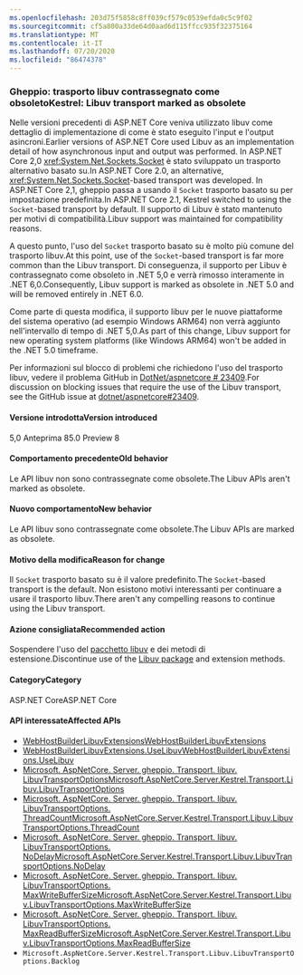 ```yaml
---
ms.openlocfilehash: 203d75f5858c8ff039cf579c0539efda0c5c9f02
ms.sourcegitcommit: cf5a800a33de64d0aad6d115ffcc935f32375164
ms.translationtype: MT
ms.contentlocale: it-IT
ms.lasthandoff: 07/20/2020
ms.locfileid: "86474378"
---
```

### <a name="kestrel-libuv-transport-marked-as-obsolete"></a><span data-ttu-id="65f8e-101">Gheppio: trasporto libuv contrassegnato come obsoleto</span><span class="sxs-lookup"><span data-stu-id="65f8e-101">Kestrel: Libuv transport marked as obsolete</span></span>

<span data-ttu-id="65f8e-102">Nelle versioni precedenti di ASP.NET Core veniva utilizzato libuv come dettaglio di implementazione di come è stato eseguito l'input e l'output asincroni.</span><span class="sxs-lookup"><span data-stu-id="65f8e-102">Earlier versions of ASP.NET Core used Libuv as an implementation detail of how asynchronous input and output was performed.</span></span> <span data-ttu-id="65f8e-103">In ASP.NET Core 2,0 <xref:System.Net.Sockets.Socket> è stato sviluppato un trasporto alternativo basato su.</span><span class="sxs-lookup"><span data-stu-id="65f8e-103">In ASP.NET Core 2.0, an alternative, <xref:System.Net.Sockets.Socket>-based transport was developed.</span></span> <span data-ttu-id="65f8e-104">In ASP.NET Core 2,1, gheppio passa a usando il `Socket` trasporto basato su per impostazione predefinita.</span><span class="sxs-lookup"><span data-stu-id="65f8e-104">In ASP.NET Core 2.1, Kestrel switched to using the `Socket`-based transport by default.</span></span> <span data-ttu-id="65f8e-105">Il supporto di Libuv è stato mantenuto per motivi di compatibilità.</span><span class="sxs-lookup"><span data-stu-id="65f8e-105">Libuv support was maintained for compatibility reasons.</span></span>

<span data-ttu-id="65f8e-106">A questo punto, l'uso del `Socket` trasporto basato su è molto più comune del trasporto libuv.</span><span class="sxs-lookup"><span data-stu-id="65f8e-106">At this point, use of the `Socket`-based transport is far more common than the Libuv transport.</span></span> <span data-ttu-id="65f8e-107">Di conseguenza, il supporto per Libuv è contrassegnato come obsoleto in .NET 5,0 e verrà rimosso interamente in .NET 6,0.</span><span class="sxs-lookup"><span data-stu-id="65f8e-107">Consequently, Libuv support is marked as obsolete in .NET 5.0 and will be removed entirely in .NET 6.0.</span></span>

<span data-ttu-id="65f8e-108">Come parte di questa modifica, il supporto libuv per le nuove piattaforme del sistema operativo (ad esempio Windows ARM64) non verrà aggiunto nell'intervallo di tempo di .NET 5,0.</span><span class="sxs-lookup"><span data-stu-id="65f8e-108">As part of this change, Libuv support for new operating system platforms (like Windows ARM64) won't be added in the .NET 5.0 timeframe.</span></span>

<span data-ttu-id="65f8e-109">Per informazioni sul blocco di problemi che richiedono l'uso del trasporto libuv, vedere il problema GitHub in [DotNet/aspnetcore # 23409](https://github.com/dotnet/aspnetcore/issues/23409).</span><span class="sxs-lookup"><span data-stu-id="65f8e-109">For discussion on blocking issues that require the use of the Libuv transport, see the GitHub issue at [dotnet/aspnetcore#23409](https://github.com/dotnet/aspnetcore/issues/23409).</span></span>

#### <a name="version-introduced"></a><span data-ttu-id="65f8e-110">Versione introdotta</span><span class="sxs-lookup"><span data-stu-id="65f8e-110">Version introduced</span></span>

<span data-ttu-id="65f8e-111">5,0 Anteprima 8</span><span class="sxs-lookup"><span data-stu-id="65f8e-111">5.0 Preview 8</span></span>

#### <a name="old-behavior"></a><span data-ttu-id="65f8e-112">Comportamento precedente</span><span class="sxs-lookup"><span data-stu-id="65f8e-112">Old behavior</span></span>

<span data-ttu-id="65f8e-113">Le API libuv non sono contrassegnate come obsolete.</span><span class="sxs-lookup"><span data-stu-id="65f8e-113">The Libuv APIs aren't marked as obsolete.</span></span>

#### <a name="new-behavior"></a><span data-ttu-id="65f8e-114">Nuovo comportamento</span><span class="sxs-lookup"><span data-stu-id="65f8e-114">New behavior</span></span>

<span data-ttu-id="65f8e-115">Le API libuv sono contrassegnate come obsolete.</span><span class="sxs-lookup"><span data-stu-id="65f8e-115">The Libuv APIs are marked as obsolete.</span></span>

#### <a name="reason-for-change"></a><span data-ttu-id="65f8e-116">Motivo della modifica</span><span class="sxs-lookup"><span data-stu-id="65f8e-116">Reason for change</span></span>

<span data-ttu-id="65f8e-117">Il `Socket` trasporto basato su è il valore predefinito.</span><span class="sxs-lookup"><span data-stu-id="65f8e-117">The `Socket`-based transport is the default.</span></span> <span data-ttu-id="65f8e-118">Non esistono motivi interessanti per continuare a usare il trasporto libuv.</span><span class="sxs-lookup"><span data-stu-id="65f8e-118">There aren't any compelling reasons to continue using the Libuv transport.</span></span>

#### <a name="recommended-action"></a><span data-ttu-id="65f8e-119">Azione consigliata</span><span class="sxs-lookup"><span data-stu-id="65f8e-119">Recommended action</span></span>

<span data-ttu-id="65f8e-120">Sospendere l'uso del [pacchetto libuv](https://www.nuget.org/packages/Libuv) e dei metodi di estensione.</span><span class="sxs-lookup"><span data-stu-id="65f8e-120">Discontinue use of the [Libuv package](https://www.nuget.org/packages/Libuv) and extension methods.</span></span>

#### <a name="category"></a><span data-ttu-id="65f8e-121">Category</span><span class="sxs-lookup"><span data-stu-id="65f8e-121">Category</span></span>

<span data-ttu-id="65f8e-122">ASP.NET Core</span><span class="sxs-lookup"><span data-stu-id="65f8e-122">ASP.NET Core</span></span>

#### <a name="affected-apis"></a><span data-ttu-id="65f8e-123">API interessate</span><span class="sxs-lookup"><span data-stu-id="65f8e-123">Affected APIs</span></span>

- [<span data-ttu-id="65f8e-124">WebHostBuilderLibuvExtensions</span><span class="sxs-lookup"><span data-stu-id="65f8e-124">WebHostBuilderLibuvExtensions</span></span>](/dotnet/api/microsoft.aspnetcore.hosting.webhostbuilderlibuvextensions?view=aspnetcore-3.0)
- [<span data-ttu-id="65f8e-125">WebHostBuilderLibuvExtensions.UseLibuv</span><span class="sxs-lookup"><span data-stu-id="65f8e-125">WebHostBuilderLibuvExtensions.UseLibuv</span></span>](/dotnet/api/microsoft.aspnetcore.hosting.webhostbuilderlibuvextensions.uselibuv?view=aspnetcore-3.0)
- [<span data-ttu-id="65f8e-126">Microsoft. AspNetCore. Server. gheppio. Transport. libuv. LibuvTransportOptions</span><span class="sxs-lookup"><span data-stu-id="65f8e-126">Microsoft.AspNetCore.Server.Kestrel.Transport.Libuv.LibuvTransportOptions</span></span>](/dotnet/api/microsoft.aspnetcore.server.kestrel.transport.libuv.libuvtransportoptions?view=aspnetcore-3.0)
- [<span data-ttu-id="65f8e-127">Microsoft. AspNetCore. Server. gheppio. Transport. libuv. LibuvTransportOptions. ThreadCount</span><span class="sxs-lookup"><span data-stu-id="65f8e-127">Microsoft.AspNetCore.Server.Kestrel.Transport.Libuv.LibuvTransportOptions.ThreadCount</span></span>](/dotnet/api/microsoft.aspnetcore.server.kestrel.transport.libuv.libuvtransportoptions.threadcount?view=aspnetcore-3.0)
- [<span data-ttu-id="65f8e-128">Microsoft. AspNetCore. Server. gheppio. Transport. libuv. LibuvTransportOptions. NoDelay</span><span class="sxs-lookup"><span data-stu-id="65f8e-128">Microsoft.AspNetCore.Server.Kestrel.Transport.Libuv.LibuvTransportOptions.NoDelay</span></span>](/dotnet/api/microsoft.aspnetcore.server.kestrel.transport.libuv.libuvtransportoptions.nodelay?view=aspnetcore-3.0)
- [<span data-ttu-id="65f8e-129">Microsoft. AspNetCore. Server. gheppio. Transport. libuv. LibuvTransportOptions. MaxWriteBufferSize</span><span class="sxs-lookup"><span data-stu-id="65f8e-129">Microsoft.AspNetCore.Server.Kestrel.Transport.Libuv.LibuvTransportOptions.MaxWriteBufferSize</span></span>](/dotnet/api/microsoft.aspnetcore.server.kestrel.transport.libuv.libuvtransportoptions.maxwritebuffersize?view=aspnetcore-3.0)
- [<span data-ttu-id="65f8e-130">Microsoft. AspNetCore. Server. gheppio. Transport. libuv. LibuvTransportOptions. MaxReadBufferSize</span><span class="sxs-lookup"><span data-stu-id="65f8e-130">Microsoft.AspNetCore.Server.Kestrel.Transport.Libuv.LibuvTransportOptions.MaxReadBufferSize</span></span>](/dotnet/api/microsoft.aspnetcore.server.kestrel.transport.libuv.libuvtransportoptions.maxreadbuffersize?view=aspnetcore-3.0)
- `Microsoft.AspNetCore.Server.Kestrel.Transport.Libuv.LibuvTransportOptions.Backlog`

<!-- 

#### Affected APIs

- `T:Microsoft.AspNetCore.Hosting.WebHostBuilderLibuvExtensions`
- `Overload:Microsoft.AspNetCore.Hosting.WebHostBuilderLibuvExtensions.UseLibuv`
- `T:Microsoft.AspNetCore.Server.Kestrel.Transport.Libuv.LibuvTransportOptions`
- `P:Microsoft.AspNetCore.Server.Kestrel.Transport.Libuv.LibuvTransportOptions.ThreadCount`
- `P:Microsoft.AspNetCore.Server.Kestrel.Transport.Libuv.LibuvTransportOptions.NoDelay`
- `P:Microsoft.AspNetCore.Server.Kestrel.Transport.Libuv.LibuvTransportOptions.MaxWriteBufferSize`
- `P:Microsoft.AspNetCore.Server.Kestrel.Transport.Libuv.LibuvTransportOptions.MaxReadBufferSize`
- `P:Microsoft.AspNetCore.Server.Kestrel.Transport.Libuv.LibuvTransportOptions.Backlog`

-->
